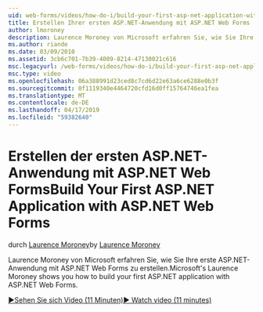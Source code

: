 ```yaml
---
uid: web-forms/videos/how-do-i/build-your-first-asp-net-application-with-asp-net-web-forms
title: Erstellen Ihrer ersten ASP.NET-Anwendung mit ASP.NET Web Forms | Microsoft-Dokumentation
author: lmoroney
description: Laurence Moroney von Microsoft erfahren Sie, wie Sie Ihre erste ASP.NET-Anwendung mit ASP.NET Web Forms zu erstellen.
ms.author: riande
ms.date: 03/09/2010
ms.assetid: 3cb6c701-7b39-4009-8214-47130021c616
msc.legacyurl: /web-forms/videos/how-do-i/build-your-first-asp-net-application-with-asp-net-web-forms
msc.type: video
ms.openlocfilehash: 06a388991d23ced8c7cd6d22e63a6ce6288e0b3f
ms.sourcegitcommit: 0f1119340e4464720cfd16d0ff15764746ea1fea
ms.translationtype: MT
ms.contentlocale: de-DE
ms.lasthandoff: 04/17/2019
ms.locfileid: "59382640"
---
```

# <a name="build-your-first-aspnet-application-with-aspnet-web-forms"></a><span data-ttu-id="d4cef-103">Erstellen der ersten ASP.NET-Anwendung mit ASP.NET Web Forms</span><span class="sxs-lookup"><span data-stu-id="d4cef-103">Build Your First ASP.NET Application with ASP.NET Web Forms</span></span>

<span data-ttu-id="d4cef-104">durch [Laurence Moroney](https://github.com/lmoroney)</span><span class="sxs-lookup"><span data-stu-id="d4cef-104">by [Laurence Moroney](https://github.com/lmoroney)</span></span>

<span data-ttu-id="d4cef-105">Laurence Moroney von Microsoft erfahren Sie, wie Sie Ihre erste ASP.NET-Anwendung mit ASP.NET Web Forms zu erstellen.</span><span class="sxs-lookup"><span data-stu-id="d4cef-105">Microsoft's Laurence Moroney shows you how to build your first ASP.NET application with ASP.NET Web Forms.</span></span>

[<span data-ttu-id="d4cef-106">&#9654;Sehen Sie sich Video (11 Minuten)</span><span class="sxs-lookup"><span data-stu-id="d4cef-106">&#9654; Watch video (11 minutes)</span></span>](https://channel9.msdn.com/Blogs/ASP-NET-Site-Videos/build-your-first-asp-net-application-with-asp-net-web-forms)
